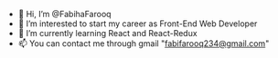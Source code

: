 - 👋 Hi, I’m @FabihaFarooq
- 👀 I’m interested to start my career as Front-End Web Developer
- 🌱 I’m currently learning React and React-Redux
- 📫 You can contact me through gmail "fabifarooq234@gmail.com"

<!---
FabihaFarooq/FabihaFarooq is a ✨ special ✨ repository because its `README.md` (this file) appears on your GitHub profile.
You can click the Preview link to take a look at your changes.
--->
